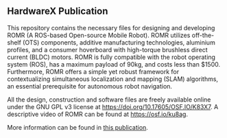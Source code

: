 ## HardwareX Publication

This repository contains the necessary files for designing and developing ROMR (A ROS-based Open-source Mobile Robot). ROMR utilizes off-the-shelf (OTS) components, additive manufacturing technologies, aluminium profiles, and a consumer hoverboard with high-torque brushless direct current (BLDC) motors. ROMR is fully compatible with the robot operating system (ROS), has a maximum payload of 90kg, and costs less than $1500. Furthermore, ROMR offers a simple yet robust framework for contextualizing simultaneous localization and mapping (SLAM) algorithms, an essential prerequisite for autonomous robot navigation.

All the design, construction and software files are freely available online under the GNU GPL v3 license at https://doi.org/10.17605/OSF.IO/K83X7. A descriptive video of ROMR can be found at https://osf.io/ku8ag.

More information can be found in [this publication](https://cloud.cps.unileoben.ac.at/index.php/apps/files/?dir=/finals&openfile=676015).
